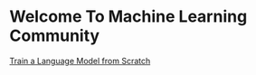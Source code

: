 # Welcome To Machine Learning Community

[Train a Language Model from Scratch](https://mlblogspk.github.io/Create-Language-Model/)
